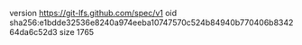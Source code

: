version https://git-lfs.github.com/spec/v1
oid sha256:e1bdde32536e8240a974eeba10747570c524b84940b770406b834264da6c52d3
size 1765
